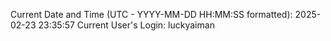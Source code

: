 Current Date and Time (UTC - YYYY-MM-DD HH:MM:SS formatted): 2025-02-23 23:35:57
Current User's Login: luckyaiman
